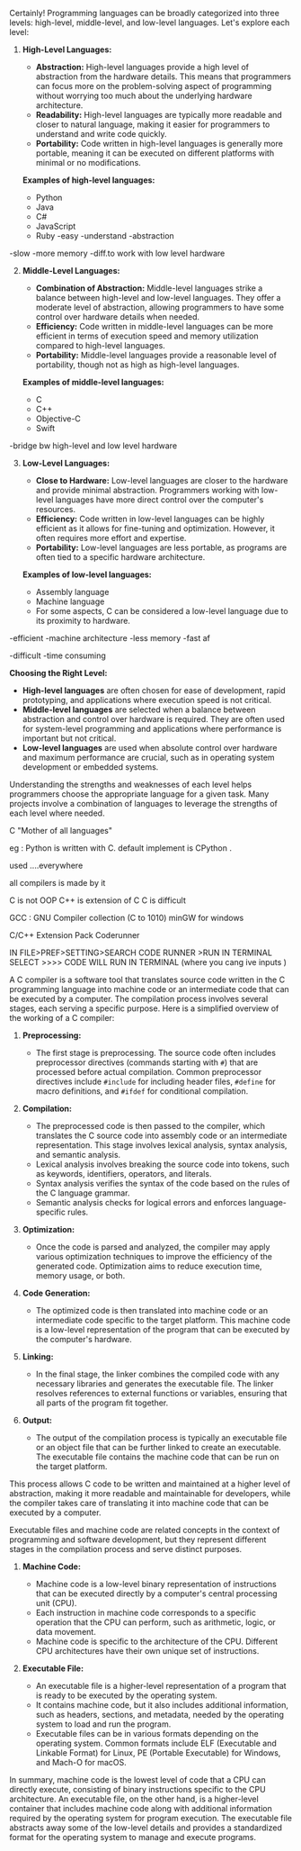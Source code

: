 Certainly! Programming languages can be broadly categorized into three levels: high-level, middle-level, and low-level languages. Let's explore each level:

1. **High-Level Languages:**
   - **Abstraction:** High-level languages provide a high level of abstraction from the hardware details. This means that programmers can focus more on the problem-solving aspect of programming without worrying too much about the underlying hardware architecture.
   - **Readability:** High-level languages are typically more readable and closer to natural language, making it easier for programmers to understand and write code quickly.
   - **Portability:** Code written in high-level languages is generally more portable, meaning it can be executed on different platforms with minimal or no modifications.

   **Examples of high-level languages:**
   - Python
   - Java
   - C#
   - JavaScript
   - Ruby
-easy
-understand
-abstraction

-slow
-more memory
-diff.to work with low level hardware

2. **Middle-Level Languages:**
   - **Combination of Abstraction:** Middle-level languages strike a balance between high-level and low-level languages. They offer a moderate level of abstraction, allowing programmers to have some control over hardware details when needed.
   - **Efficiency:** Code written in middle-level languages can be more efficient in terms of execution speed and memory utilization compared to high-level languages.
   - **Portability:** Middle-level languages provide a reasonable level of portability, though not as high as high-level languages.

   **Examples of middle-level languages:**
   - C
   - C++
   - Objective-C
   - Swift

-bridge bw high-level and low level hardware 

3. **Low-Level Languages:**
   - **Close to Hardware:** Low-level languages are closer to the hardware and provide minimal abstraction. Programmers working with low-level languages have more direct control over the computer's resources.
   - **Efficiency:** Code written in low-level languages can be highly efficient as it allows for fine-tuning and optimization. However, it often requires more effort and expertise.
   - **Portability:** Low-level languages are less portable, as programs are often tied to a specific hardware architecture.

   **Examples of low-level languages:**
   - Assembly language
   - Machine language
   - For some aspects, C can be considered a low-level language due to its proximity to hardware.

-efficient
-machine architecture
-less memory
-fast af

-difficult
-time consuming

**Choosing the Right Level:**
- **High-level languages** are often chosen for ease of development, rapid prototyping, and applications where execution speed is not critical.
- **Middle-level languages** are selected when a balance between abstraction and control over hardware is required. They are often used for system-level programming and applications where performance is important but not critical.
- **Low-level languages** are used when absolute control over hardware and maximum performance are crucial, such as in operating system development or embedded systems.

Understanding the strengths and weaknesses of each level helps programmers choose the appropriate language for a given task. Many projects involve a combination of languages to leverage the strengths of each level where needed.


C
"Mother of all languages"

eg : Python is written with C.
default implement is CPython .

used ....everywhere

all compilers is made by it

C is not OOP
C++ is extension of C
C is difficult

GCC : GNU Compiler collection (C to 1010)
minGW for windows

C/C++ Extension Pack
Coderunner

IN FILE>PREF>SETTING>SEARCH CODE RUNNER >RUN IN TERMINAL SELECT >>>> CODE WILL RUN IN TERMINAL (where you cang ive inputs )


A C compiler is a software tool that translates source code written in the C programming language into machine code or an intermediate code that can be executed by a computer. The compilation process involves several stages, each serving a specific purpose. Here is a simplified overview of the working of a C compiler:

1. **Preprocessing:**
   - The first stage is preprocessing. The source code often includes preprocessor directives (commands starting with `#`) that are processed before actual compilation. Common preprocessor directives include `#include` for including header files, `#define` for macro definitions, and `#ifdef` for conditional compilation.

2. **Compilation:**
   - The preprocessed code is then passed to the compiler, which translates the C source code into assembly code or an intermediate representation. This stage involves lexical analysis, syntax analysis, and semantic analysis.
   - Lexical analysis involves breaking the source code into tokens, such as keywords, identifiers, operators, and literals.
   - Syntax analysis verifies the syntax of the code based on the rules of the C language grammar.
   - Semantic analysis checks for logical errors and enforces language-specific rules.

3. **Optimization:**
   - Once the code is parsed and analyzed, the compiler may apply various optimization techniques to improve the efficiency of the generated code. Optimization aims to reduce execution time, memory usage, or both.

4. **Code Generation:**
   - The optimized code is then translated into machine code or an intermediate code specific to the target platform. This machine code is a low-level representation of the program that can be executed by the computer's hardware.

5. **Linking:**
   - In the final stage, the linker combines the compiled code with any necessary libraries and generates the executable file. The linker resolves references to external functions or variables, ensuring that all parts of the program fit together.

6. **Output:**
   - The output of the compilation process is typically an executable file or an object file that can be further linked to create an executable. The executable file contains the machine code that can be run on the target platform.

This process allows C code to be written and maintained at a higher level of abstraction, making it more readable and maintainable for developers, while the compiler takes care of translating it into machine code that can be executed by a computer.


Executable files and machine code are related concepts in the context of programming and software development, but they represent different stages in the compilation process and serve distinct purposes.

1. **Machine Code:**
   - Machine code is a low-level binary representation of instructions that can be executed directly by a computer's central processing unit (CPU).
   - Each instruction in machine code corresponds to a specific operation that the CPU can perform, such as arithmetic, logic, or data movement.
   - Machine code is specific to the architecture of the CPU. Different CPU architectures have their own unique set of instructions.

2. **Executable File:**
   - An executable file is a higher-level representation of a program that is ready to be executed by the operating system.
   - It contains machine code, but it also includes additional information, such as headers, sections, and metadata, needed by the operating system to load and run the program.
   - Executable files can be in various formats depending on the operating system. Common formats include ELF (Executable and Linkable Format) for Linux, PE (Portable Executable) for Windows, and Mach-O for macOS.

In summary, machine code is the lowest level of code that a CPU can directly execute, consisting of binary instructions specific to the CPU architecture. An executable file, on the other hand, is a higher-level container that includes machine code along with additional information required by the operating system for program execution. The executable file abstracts away some of the low-level details and provides a standardized format for the operating system to manage and execute programs.